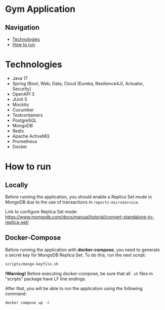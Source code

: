 # Gym Application

## Navigation
- [Technologies](#Technologies)
- [How to run](#How-to-run)

# Technologies
- Java 17
- Spring (Boot, Web, Data, Cloud (Eureka, Resilience4J), Actuator, Security)
- OpenAPI 3
- JUnit 5
- Mockito
- Cucumber
- Testcontainers
- PostgreSQL
- MongoDB
- Redis
- Apache ActiveMQ
- Prometheus
- Docker

# How to run
## Locally

Before running the application, you should enable a Replica Set mode in MongoDB due to the use of transactions in `reports-microservice`. 

Link to configure Replica Set mode: https://www.mongodb.com/docs/manual/tutorial/convert-standalone-to-replica-set/ 

## Docker-Compose

Before running the application with **docker-compose**, you need to generate a secret key for MongoDB Replica Set. To do this, run the next script:
```bash
scripts/mongo-keyfile.sh
```

**!Warning!** Before executing docker-compose, be sure that all `.sh` files in "scripts" package have LF line endings.

After that, you will be able to run the application using the following command:
```bash
docker compose up -d
```
